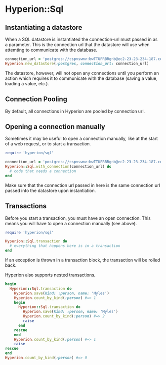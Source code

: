 Hyperion::Sql
=============

## Instantiating a datastore

When a SQL datastore is instantiated the connection-url must passed in as a parameter. This is the connection url that the datastore will use when attemting to communicate with the database.

``` ruby
connection_url = 'postgres://cspvswmv:bwTTUFRBRgnb@ec2-23-23-234-187.compute-1.amazonaws.com:5432/d1uh0jkh0n8j3l'
Hyperion.new_datastore(:postgres, connection_url: connection_url)
```

The datastore, however, will not open any connections until you perform an action which requires it to communicate with the database (saving a value, loading a value, etc.).

## Connection Pooling

By default, all connections in Hyperion are pooled by connection url.

## Opening a connection manually

Sometimes it may be useful to open a connection manually, like at the start of a web request, or to start a transaction.

``` ruby
require 'hyperion/sql'

connection_url = 'postgres://cspvswmv:bwTTUFRBRgnb@ec2-23-23-234-187.compute-1.amazonaws.com:5432/d1uh0jkh0n8j3l'
Hyperion::Sql.with_connection(connection_url) do
  # code that needs a connection
end
```

Make sure that the connection url passed in here is the same connection url passed into the datastore upon instantiation.

## Transactions

Before you start a transaction, you must have an open connection. This means you will have to open a connection manually (see above).

``` ruby
require 'hyperion/sql'

Hyperion::Sql.transaction do
  # everything that happens here is in a transaction
end
```

If an exception is thrown in a transaction block, the transaction will be rolled back.

Hyperion also supports nested transactions.

``` ruby
begin
  Hyperion::Sql.transaction do
    Hyperion.save(kind: :person, name: 'Myles')
    Hyperion.count_by_kind(:person) #=> 1
    begin
      Hyperion::Sql.transaction do
        Hyperion.save(kind: :person, name: 'Myles')
        Hyperion.count_by_kind(:person) #=> 2
        raise
      end
    rescue
    end
    Hyperion.count_by_kind(:person) #=> 1
    raise
rescue
end
Hyperion.count_by_kind(:person) #=> 0
```

